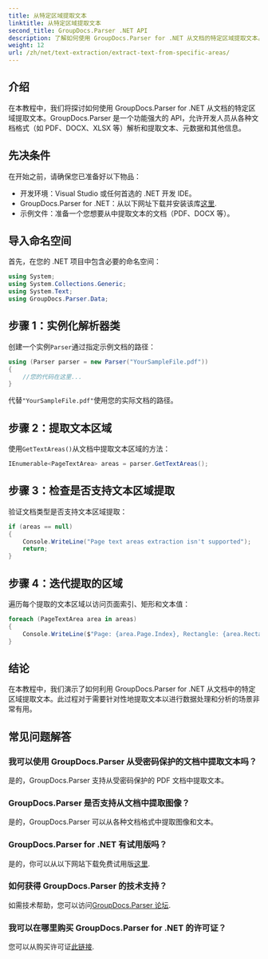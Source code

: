 ```yaml
---
title: 从特定区域提取文本
linktitle: 从特定区域提取文本
second_title: GroupDocs.Parser .NET API
description: 了解如何使用 GroupDocs.Parser for .NET 从文档的特定区域提取文本。简单的分步指南。
weight: 12
url: /zh/net/text-extraction/extract-text-from-specific-areas/
---
```

## 介绍
在本教程中，我们将探讨如何使用 GroupDocs.Parser for .NET 从文档的特定区域提取文本。GroupDocs.Parser 是一个功能强大的 API，允许开发人员从各种文档格式（如 PDF、DOCX、XLSX 等）解析和提取文本、元数据和其他信息。
## 先决条件
在开始之前，请确保您已准备好以下物品：
- 开发环境：Visual Studio 或任何首选的 .NET 开发 IDE。
-  GroupDocs.Parser for .NET：从以下网址下载并安装该库[这里](https://releases.groupdocs.com/parser/net/).
- 示例文件：准备一个您想要从中提取文本的文档（PDF、DOCX 等）。

## 导入命名空间
首先，在您的 .NET 项目中包含必要的命名空间：
```csharp
using System;
using System.Collections.Generic;
using System.Text;
using GroupDocs.Parser.Data;
```
## 步骤 1：实例化解析器类
创建一个实例`Parser`通过指定示例文档的路径：
```csharp
using (Parser parser = new Parser("YourSampleFile.pdf"))
{
    //您的代码在这里...
}
```
代替`"YourSampleFile.pdf"`使用您的实际文档的路径。
## 步骤 2：提取文本区域
使用`GetTextAreas()`从文档中提取文本区域的方法：
```csharp
IEnumerable<PageTextArea> areas = parser.GetTextAreas();
```
## 步骤 3：检查是否支持文本区域提取
验证文档类型是否支持文本区域提取：
```csharp
if (areas == null)
{
    Console.WriteLine("Page text areas extraction isn't supported");
    return;
}
```
## 步骤 4：迭代提取的区域
遍历每个提取的文本区域以访问页面索引、矩形和文本值：
```csharp
foreach (PageTextArea area in areas)
{
    Console.WriteLine($"Page: {area.Page.Index}, Rectangle: {area.Rectangle}, Text: {area.Text}");
}
```

## 结论
在本教程中，我们演示了如何利用 GroupDocs.Parser for .NET 从文档中的特定区域提取文本。此过程对于需要针对性地提取文本以进行数据处理和分析的场景非常有用。

## 常见问题解答
### 我可以使用 GroupDocs.Parser 从受密码保护的文档中提取文本吗？
是的，GroupDocs.Parser 支持从受密码保护的 PDF 文档中提取文本。
### GroupDocs.Parser 是否支持从文档中提取图像？
是的，GroupDocs.Parser 可以从各种文档格式中提取图像和文本。
### GroupDocs.Parser for .NET 有试用版吗？
是的，你可以从以下网站下载免费试用版[这里](https://releases.groupdocs.com/).
### 如何获得 GroupDocs.Parser 的技术支持？
如需技术帮助，您可以访问[GroupDocs.Parser 论坛](https://forum.groupdocs.com/c/parser/17).
### 我可以在哪里购买 GroupDocs.Parser for .NET 的许可证？
您可以从购买许可证[此链接](https://purchase.groupdocs.com/buy).